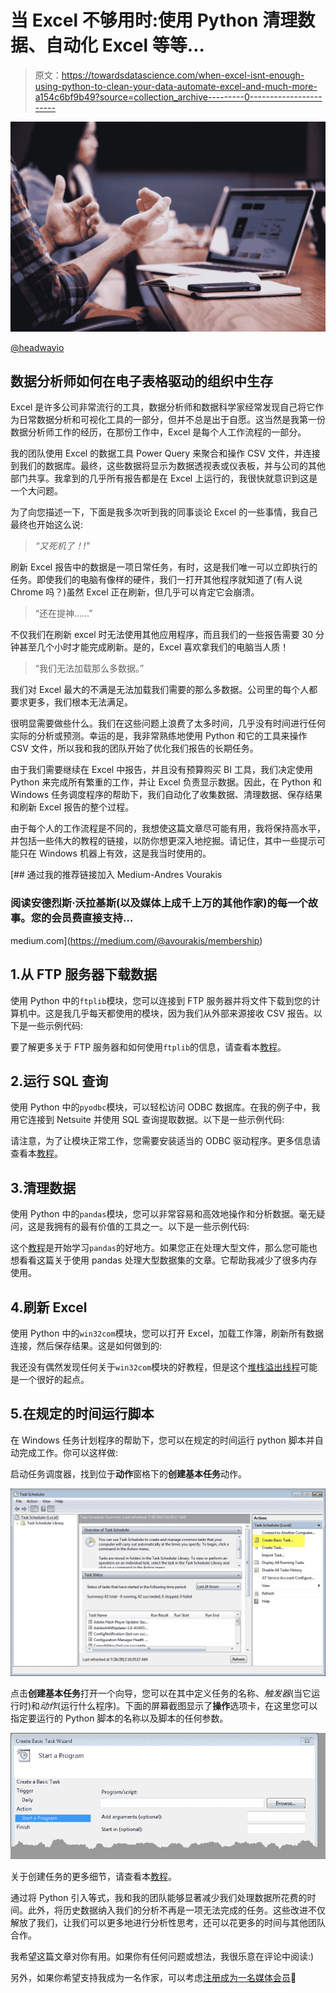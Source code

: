 # 当 Excel 不够用时:使用 Python 清理数据、自动化 Excel 等等…

> 原文：<https://towardsdatascience.com/when-excel-isnt-enough-using-python-to-clean-your-data-automate-excel-and-much-more-a154c6bf9b49?source=collection_archive---------0----------------------->

![](img/e81225077900e3f59936ab4b8b7a01d3.png)

[@headwayio](https://unsplash.com/@headwayio)

## 数据分析师如何在电子表格驱动的组织中生存

Excel 是许多公司非常流行的工具，数据分析师和数据科学家经常发现自己将它作为日常数据分析和可视化工具的一部分，但并不总是出于自愿。这当然是我第一份数据分析师工作的经历，在那份工作中，Excel 是每个人工作流程的一部分。

我的团队使用 Excel 的数据工具 Power Query 来聚合和操作 CSV 文件，并连接到我们的数据库。最终，这些数据将显示为数据透视表或仪表板，并与公司的其他部门共享。我拿到的几乎所有报告都是在 Excel 上运行的，我很快就意识到这是一个大问题。

为了向您描述一下，下面是我多次听到我的同事谈论 Excel 的一些事情，我自己最终也开始这么说:

> *“又死机了！!"*

刷新 Excel 报告中的数据是一项日常任务，有时，这是我们唯一可以立即执行的任务。即使我们的电脑有像样的硬件，我们一打开其他程序就知道了(有人说 Chrome 吗？)虽然 Excel 正在刷新，但几乎可以肯定它会崩溃。

> “还在提神……”

不仅我们在刷新 excel 时无法使用其他应用程序，而且我们的一些报告需要 30 分钟甚至几个小时才能完成刷新。是的，Excel 喜欢拿我们的电脑当人质！

> “我们无法加载那么多数据。”

我们对 Excel 最大的不满是无法加载我们需要的那么多数据。公司里的每个人都要求更多，我们根本无法满足。

很明显需要做些什么。我们在这些问题上浪费了太多时间，几乎没有时间进行任何实际的分析或预测。幸运的是，我非常熟练地使用 Python 和它的工具来操作 CSV 文件，所以我和我的团队开始了优化我们报告的长期任务。

由于我们需要继续在 Excel 中报告，并且没有预算购买 BI 工具，我们决定使用 Python 来完成所有繁重的工作，并让 Excel 负责显示数据。因此，在 Python 和 Windows 任务调度程序的帮助下，我们自动化了收集数据、清理数据、保存结果和刷新 Excel 报告的整个过程。

由于每个人的工作流程是不同的，我想使这篇文章尽可能有用，我将保持高水平，并包括一些伟大的教程的链接，以防你想更深入地挖掘。请记住，其中一些提示可能只在 Windows 机器上有效，这是我当时使用的。

[](https://medium.com/@avourakis/membership) [## 通过我的推荐链接加入 Medium-Andres Vourakis

### 阅读安德烈斯·沃拉基斯(以及媒体上成千上万的其他作家)的每一个故事。您的会员费直接支持…

medium.com](https://medium.com/@avourakis/membership) 

## 1.从 FTP 服务器下载数据

使用 Python 中的`ftplib`模块，您可以连接到 FTP 服务器并将文件下载到您的计算机中。这是我几乎每天都使用的模块，因为我们从外部来源接收 CSV 报告。以下是一些示例代码:

要了解更多关于 FTP 服务器和如何使用`ftplib`的信息，请查看本[教程](https://pythonprogramming.net/ftp-transfers-python-ftplib/)。

## 2.运行 SQL 查询

使用 Python 中的`pyodbc`模块，可以轻松访问 ODBC 数据库。在我的例子中，我用它连接到 Netsuite 并使用 SQL 查询提取数据。以下是一些示例代码:

请注意，为了让模块正常工作，您需要安装适当的 ODBC 驱动程序。更多信息请查看本[教程](http://cdn.cdata.com/help/DNB/odbc/pg_usageinpython.htm)。

## 3.清理数据

使用 Python 中的`pandas`模块，您可以非常容易和高效地操作和分析数据。毫无疑问，这是我拥有的最有价值的工具之一。以下是一些示例代码:

这个[教程](https://www.datacamp.com/community/tutorials/pandas-tutorial-dataframe-python)是开始学习`pandas`的好地方。如果您正在处理大型文件，那么您可能也想看看这篇关于使用 pandas 处理大型数据集的文章。它帮助我减少了很多内存使用。

## 4.刷新 Excel

使用 Python 中的`win32com`模块，您可以打开 Excel，加载工作簿，刷新所有数据连接，然后保存结果。这是如何做到的:

我还没有偶然发现任何关于`win32com`模块的好教程，但是这个[堆栈溢出线程](https://stackoverflow.com/questions/40893870/refresh-excel-external-data-with-python)可能是一个很好的起点。

## 5.在规定的时间运行脚本

在 Windows 任务计划程序的帮助下，您可以在规定的时间运行 python 脚本并自动完成工作。你可以这样做:

启动任务调度器，找到位于**动作**窗格下的**创建基本任务**动作。

![](img/53cf80b7d6860c7b01c72eb712139848.png)

点击**创建基本任务**打开一个向导，您可以在其中定义任务的名称、*触发器*(当它运行时)和*动作*(运行什么程序)。下面的屏幕截图显示了**操作**选项卡，在这里您可以指定要运行的 Python 脚本的名称以及脚本的任何参数。

![](img/c3ebe311a4079b5841dd7accf560bcef.png)

关于创建任务的更多细节，请查看本[教程](https://www.esri.com/arcgis-blog/products/product/analytics/scheduling-a-python-script-or-model-to-run-at-a-prescribed-time/)。

通过将 Python 引入等式，我和我的团队能够显著减少我们处理数据所花费的时间。此外，将历史数据纳入我们的分析不再是一项无法完成的任务。这些改进不仅解放了我们，让我们可以更多地进行分析性思考，还可以花更多的时间与其他团队合作。

我希望这篇文章对你有用。如果你有任何问题或想法，我很乐意在评论中阅读:)

另外，如果你希望支持我成为一名作家，可以考虑[注册成为一名媒体会员](https://medium.com/@avourakis/membership)🙏